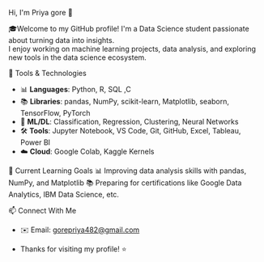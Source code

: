  Hi, I'm Priya gore 👋

🎓Welcome to my GitHub profile! I'm a Data Science student passionate about turning data into insights.  
I enjoy working on machine learning projects, data analysis, and exploring new tools in the data science ecosystem.

🧰 Tools & Technologies
- 📊 **Languages**: Python, R, SQL ,C 
- 📚 **Libraries**: pandas, NumPy, scikit-learn, Matplotlib, seaborn, TensorFlow, PyTorch  
- 🧠 **ML/DL**: Classification, Regression, Clustering, Neural Networks  
- 🛠️ **Tools**: Jupyter Notebook, VS Code, Git, GitHub, Excel, Tableau, Power BI  
- ☁️ **Cloud**: Google Colab, Kaggle Kernels
  
🚀 Current Learning Goals
📊 Improving data analysis skills with pandas, NumPy, and Matplotlib
📚 Preparing for certifications like Google Data Analytics, IBM Data Science, etc.

📫 Connect With Me
- ✉️ Email: gorepriya482@gmail.com
  
- Thanks for visiting my profile! ⭐️ 
